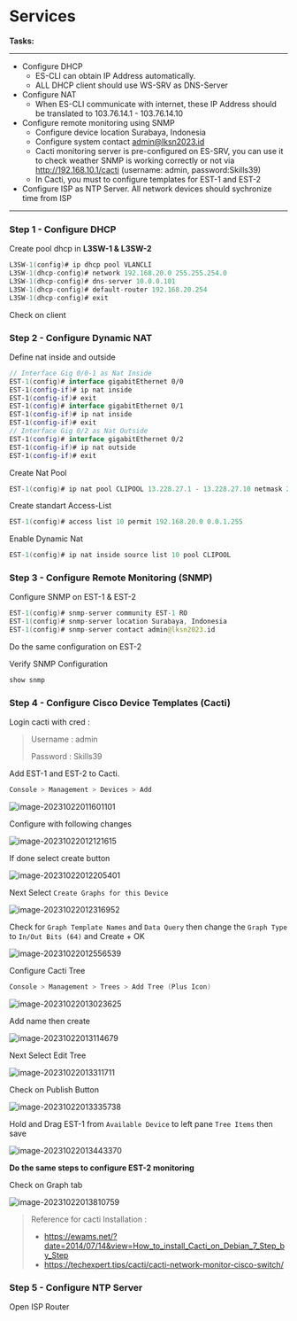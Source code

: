 # Services

**Tasks:**

---

- Configure DHCP
  - ES-CLI can obtain IP Address automatically.
  - ALL DHCP client should use WS-SRV as DNS-Server
- Configure NAT
  - When ES-CLI communicate with internet, these IP Address should be translated to 103.76.14.1 - 103.76.14.10
- Configure remote monitoring using SNMP
  - Configure device location Surabaya, Indonesia
  - Configure system contact admin@lksn2023.id
  - Cacti monitoring server is pre-configured on ES-SRV, you can use it to check weather SNMP is working correctly or not via http://192.168.10.1/cacti (username: admin, password:Skills39)
  - In Cacti, you must to configure templates for EST-1 and EST-2
- Configure ISP as NTP Server. All network devices should sychronize time from ISP

---

### Step 1 - Configure DHCP

Create pool dhcp in **L3SW-1 & L3SW-2**

```kotlin
L3SW-1(config)# ip dhcp pool VLANCLI
L3SW-1(dhcp-config)# network 192.168.20.0 255.255.254.0
L3SW-1(dhcp-config)# dns-server 10.0.0.101
L3SW-1(dhcp-config)# default-router 192.168.20.254
L3SW-1(dhcp-config)# exit
```

Check on client

### Step 2 - Configure Dynamic NAT

Define nat inside and outside

```kotlin
// Interface Gig 0/0-1 as Nat Inside 
EST-1(config)# interface gigabitEthernet 0/0
EST-1(config-if)# ip nat inside
EST-1(config-if)# exit
EST-1(config)# interface gigabitEthernet 0/1
EST-1(config-if)# ip nat inside
EST-1(config-if)# exit
// Interface Gig 0/2 as Nat Outside
EST-1(config)# interface gigabitEthernet 0/2
EST-1(config-if)# ip nat outside
EST-1(config-if)# exit
```

Create Nat Pool

```kotlin
EST-1(config)# ip nat pool CLIPOOL 13.228.27.1 - 13.228.27.10 netmask 255.255.255.0
```

Create standart Access-List

```kotlin
EST-1(config)# access list 10 permit 192.168.20.0 0.0.1.255
```

Enable Dynamic Nat

```kotlin
EST-1(config)# ip nat inside source list 10 pool CLIPOOL
```

### Step 3 - Configure Remote Monitoring (SNMP)

Configure SNMP on EST-1 & EST-2

```kotlin
EST-1(config)# snmp-server community EST-1 RO
EST-1(config)# snmp-server location Surabaya, Indonesia
EST-1(config)# snmp-server contact admin@lksn2023.id
```

Do the same configuration on EST-2

Verify SNMP Configuration

```kotlin
show snmp
```

### Step 4 - Configure Cisco Device Templates (Cacti)

Login cacti with cred :

> Username : admin
>
> Password : Skills39

Add EST-1 and EST-2 to Cacti. 

```kotlin
Console > Management > Devices > Add
```


![image-20231022011601101](https://github.com/diotriandika/learn-networking/assets/109568349/c5bcf74b-3b9e-404b-951a-ac3cbb30239e)


Configure with following changes

![image-20231022012121615](https://github.com/diotriandika/learn-networking/assets/109568349/f7a1a8e0-45ff-47ea-a112-8431486a8760)


If done select create button

![image-20231022012205401](https://github.com/diotriandika/learn-networking/assets/109568349/8fc81f19-b864-461f-b232-d9568ef29f82)


Next Select `Create Graphs for this Device`

![image-20231022012316952](https://github.com/diotriandika/learn-networking/assets/109568349/e27c3fe2-b467-4e6d-8d90-7046a4d38d36)


Check for `Graph Template Names` and `Data Query` then change the `Graph Type` to `In/Out Bits (64)` and Create + OK

![image-20231022012556539](https://github.com/diotriandika/learn-networking/assets/109568349/867c0cff-2fe2-4a5f-8894-5a4367b9b6bd)


Configure Cacti Tree

```kotlin
Console > Management > Trees > Add Tree (Plus Icon)
```

![image-20231022013023625](https://github.com/diotriandika/learn-networking/assets/109568349/0ee1f182-92c0-4241-b823-342483b60ef5)


Add name then create

![image-20231022013114679](https://github.com/diotriandika/learn-networking/assets/109568349/202c1d2c-2742-4cc3-b6fd-eea557cd8e2c)


Next Select Edit Tree

![image-20231022013311711](https://github.com/diotriandika/learn-networking/assets/109568349/c16bd737-5aa2-4d0d-b557-2fe76b3dfc6b)


Check on Publish Button

![image-20231022013335738](https://github.com/diotriandika/learn-networking/assets/109568349/3fdeb9ed-5671-49e3-9a15-263072c12400)


Hold and Drag EST-1 from `Available Device` to left pane `Tree Items` then save

![image-20231022013443370](https://github.com/diotriandika/learn-networking/assets/109568349/fd30e51b-c832-4c35-8e39-70a42defe2c2)


**Do the same steps to configure EST-2 monitoring**

Check on Graph tab

![image-20231022013810759](https://github.com/diotriandika/learn-networking/assets/109568349/f04affe3-a2a0-49e5-aeb6-6a34d827e148)


> Reference for cacti Installation : 
>
> - https://ewams.net/?date=2014/07/14&view=How_to_install_Cacti_on_Debian_7_Step_by_Step
> - https://techexpert.tips/cacti/cacti-network-monitor-cisco-switch/

### Step 5 - Configure NTP Server

Open ISP Router

